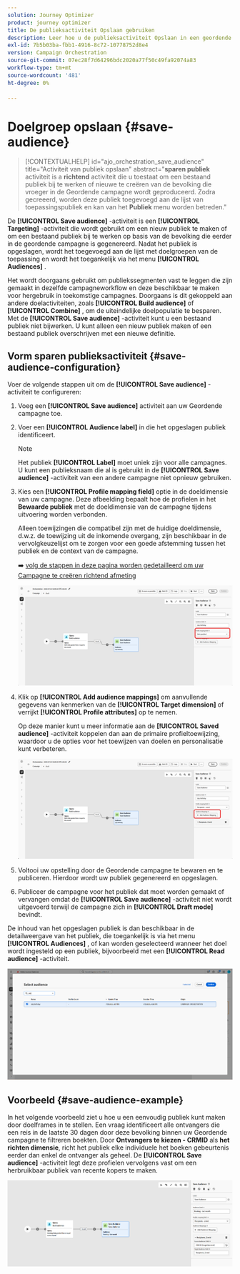 ```yaml
---
solution: Journey Optimizer
product: journey optimizer
title: De publieksactiviteit Opslaan gebruiken
description: Leer hoe u de publieksactiviteit Opslaan in een geordende campagne gebruikt
exl-id: 7b5b03ba-fbb1-4916-8c72-10778752d8e4
version: Campaign Orchestration
source-git-commit: 07ec28f7d64296bdc2020a77f50c49fa92074a83
workflow-type: tm+mt
source-wordcount: '481'
ht-degree: 0%

---
```



# Doelgroep opslaan {#save-audience}

>[!CONTEXTUALHELP]
>id="ajo_orchestration_save_audience"
>title="Activiteit van publiek opslaan"
>abstract="**sparen publiek** activiteit is a **richtend** activiteit die u toestaat om een bestaand publiek bij te werken of nieuwe te creëren van de bevolking die vroeger in de Geordende campagne wordt geproduceerd. Zodra gecreeerd, worden deze publiek toegevoegd aan de lijst van toepassingspubliek en kan van het **Publiek** menu worden betreden."

De **[!UICONTROL Save audience]** -activiteit is een **[!UICONTROL Targeting]** -activiteit die wordt gebruikt om een nieuw publiek te maken of om een bestaand publiek bij te werken op basis van de bevolking die eerder in de geordende campagne is gegenereerd. Nadat het publiek is opgeslagen, wordt het toegevoegd aan de lijst met doelgroepen van de toepassing en wordt het toegankelijk via het menu **[!UICONTROL Audiences]** .

Het wordt doorgaans gebruikt om publiekssegmenten vast te leggen die zijn gemaakt in dezelfde campagneworkflow en deze beschikbaar te maken voor hergebruik in toekomstige campagnes. Doorgaans is dit gekoppeld aan andere doelactiviteiten, zoals **[!UICONTROL Build audience]** of **[!UICONTROL Combine]** , om de uiteindelijke doelpopulatie te besparen.
Met de **[!UICONTROL Save audience]** -activiteit kunt u een bestaand publiek niet bijwerken. U kunt alleen een nieuw publiek maken of een bestaand publiek overschrijven met een nieuwe definitie.

## Vorm sparen publieksactiviteit {#save-audience-configuration}

Voer de volgende stappen uit om de **[!UICONTROL Save audience]** -activiteit te configureren:

1. Voeg een **[!UICONTROL Save audience]** activiteit aan uw Geordende campagne toe.

1. Voer een **[!UICONTROL Audience label]** in die het opgeslagen publiek identificeert.

   >[!NOTE]
   >
   >Het publiek **[!UICONTROL Label]** moet uniek zijn voor alle campagnes. U kunt een publieksnaam die al is gebruikt in de **[!UICONTROL Save audience]** -activiteit van een andere campagne niet opnieuw gebruiken.

1. Kies een **[!UICONTROL Profile mapping field&#x200B;]** optie in de doeldimensie van uw campagne. Deze afbeelding bepaalt hoe de profielen in het **Bewaarde publiek** met de doeldimensie van de campagne tijdens uitvoering worden verbonden.

   Alleen toewijzingen die compatibel zijn met de huidige doeldimensie, d.w.z. de toewijzing uit de inkomende overgang, zijn beschikbaar in de vervolgkeuzelijst om te zorgen voor een goede afstemming tussen het publiek en de context van de campagne.

   ➡️ [ volg de stappen in deze pagina worden gedetailleerd om uw Campagne te creëren richtend afmeting ](../target-dimension.md)

   ![](../assets/save-audience-1.png)

1. Klik op **[!UICONTROL Add audience mappings]** om aanvullende gegevens van kenmerken van de **[!UICONTROL Target dimension]** of verrijkt **[!UICONTROL Profile attributes]** op te nemen.

   Op deze manier kunt u meer informatie aan de **[!UICONTROL Saved audience]** -activiteit koppelen dan aan de primaire profieltoewijzing, waardoor u de opties voor het toewijzen van doelen en personalisatie kunt verbeteren.

   ![](../assets/save-audience-2.png)

1. Voltooi uw opstelling door de Geordende campagne te bewaren en te publiceren. Hierdoor wordt uw publiek gegenereerd en opgeslagen.

1. Publiceer de campagne voor het publiek dat moet worden gemaakt of vervangen omdat de **[!UICONTROL Save audience]** -activiteit niet wordt uitgevoerd terwijl de campagne zich in **[!UICONTROL Draft mode]** bevindt.

De inhoud van het opgeslagen publiek is dan beschikbaar in de detailweergave van het publiek, die toegankelijk is via het menu **[!UICONTROL Audiences]** , of kan worden geselecteerd wanneer het doel wordt ingesteld op een publiek, bijvoorbeeld met een **[!UICONTROL Read audience]** -activiteit.

![](../assets/save-audience-4.png)


## Voorbeeld {#save-audience-example}

In het volgende voorbeeld ziet u hoe u een eenvoudig publiek kunt maken door doelframes in te stellen. Een vraag identificeert alle ontvangers die een reis in de laatste 30 dagen door deze bevolking binnen uw Geordende campagne te filtreren boekten. Door **Ontvangers te kiezen - CRMID** als **het richten dimensie**, richt het publiek elke individuele het boeken gebeurtenis eerder dan enkel de ontvanger als geheel. De **[!UICONTROL Save audience]** -activiteit legt deze profielen vervolgens vast om een herbruikbaar publiek van recente kopers te maken.

![](../assets/save-audience-3.png)
